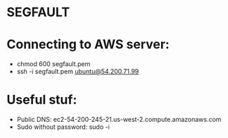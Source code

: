 SEGFAULT
==========================

Connecting to AWS server:
==========================

- chmod 600 segfault.pem
- ssh -i segfault.pem ubuntu@54.200.71.99

Useful stuf:
==========================

- Public DNS: ec2-54-200-245-21.us-west-2.compute.amazonaws.com
- Sudo without password: sudo -i

